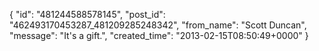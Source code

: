  {
   "id": "481244588578145",
   "post_id": "462493170453287_481209285248342",
   "from_name": "Scott Duncan",
   "message": "It's a gift.",
   "created_time": "2013-02-15T08:50:49+0000"
 }
